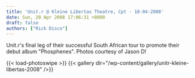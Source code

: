 ```yaml
---
title: 'Unit.r @ Kleine Libertas Theatre, Cpt - 18-04-2008'
date: Sun, 20 Apr 2008 17:06:31 +0000
draft: false
authors: ["Rick Disco"]
---
```


Unit.r's final leg of their successful South African tour to promote their debut album "Phosphenes". Photos courtesy of Jason D!

{{< load-photoswipe >}}
{{< gallery dir="/wp-content/gallery/unitr-kleine-libertas-2008" />}}